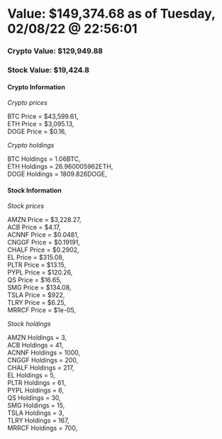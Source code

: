 # Value: $149,374.68 as of Tuesday, 02/08/22 @ 22:56:01 

### Crypto Value: $129,949.88

### Stock Value: $19,424.8

#### Crypto Information 
*Crypto prices* 

BTC Price = $43,599.61,  
ETH Price = $3,095.13,  
DOGE Price = $0.16,  


*Crypto holdings* 

BTC Holdings = 1.06BTC,  
ETH Holdings = 26.960005962ETH,  
DOGE Holdings = 1809.826DOGE,  


#### Stock Information 

*Stock prices* 

AMZN Price = $3,228.27,  
ACB Price = $4.17,  
ACNNF Price = $0.0481,  
CNGGF Price = $0.19191,  
CHALF Price = $0.2902,  
EL Price = $315.08,  
PLTR Price = $13.15,  
PYPL Price = $120.26,  
QS Price = $16.65,  
SMG Price = $134.08,  
TSLA Price = $922,  
TLRY Price = $6.25,  
MRRCF Price = $1e-05,  


*Stock holdings* 

AMZN Holdings = 3,  
ACB Holdings = 41,  
ACNNF Holdings = 1000,  
CNGGF Holdings = 200,  
CHALF Holdings = 217,  
EL Holdings = 5,  
PLTR Holdings = 61,  
PYPL Holdings = 6,  
QS Holdings = 30,  
SMG Holdings = 15,  
TSLA Holdings = 3,  
TLRY Holdings = 167,  
MRRCF Holdings = 700,  


